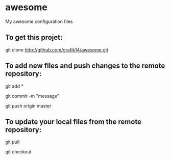 awesome
=======

My awesome configuration files

To get this projet:
------------------

  git clone http://github.com/grafik14/awesome.git


To add new files and push changes to the remote repository:
----------------------------------------------------------

  git add *

  git commit -m "message"

  git push origin master 


To update your local files from the remote repository:
-----------------------------------------------------

  git pull

  git checkout
